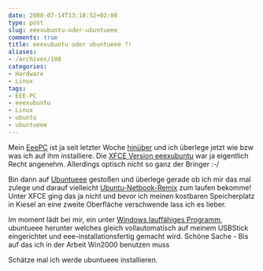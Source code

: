 ```yaml
---
date: 2008-07-14T13:18:52+02:00
type: post
slug: eeexubuntu-oder-ubuntueee
comments: true
title: eeexubuntu oder ubuntueee ?!
aliases:
- /archives/108
categories:
- Hardware
- Linux
tags:
- EEE-PC
- eeexubuntu
- Linux
- ubuntu
- ubuntueee
---
```


Mein [EeePC](http://seufz.wordpress.com/meine-pcs/) ist ja seit letzter
Woche [hinüber](http://seufz.wordpress.com/2008/07/03/kopf-tisch/) und ich
überlege jetzt wie bzw was ich auf ihm installiere. Die [XFCE Version eeexubuntu](http://wiki.eeeuser.com/ubuntu:eeexubuntu:home) war ja
eigentlich Recht angenehm. Allerdings optisch nicht so ganz der Bringer :-/

Bin dann auf
[Ubuntueee](http://www.ubuntu-eee.com/index.php5?title=Community_news/ge)
gestoßen und überlege gerade ob ich mir das mal zulege und darauf
vielleicht [Ubuntu-Netbook-Remix](https://launchpad.net/netbook-remix) zum
laufen bekomme! Unter XFCE ging das ja nicht und bevor ich meinen kostbaren
Speicherplatz in Kiesel an eine zweite Oberfläche verschwende lass ich es
lieber.

Im moment lädt bei mir, ein unter [Windows lauffähiges Programm](http://downloads.sourceforge.net/unetbootin/unetbootin-eeeubuntu-windows-238.exe?modtime=1214975248&big_mirror=0),
ubuntueee herunter welches gleich vollautomatisch auf meinem USBStick
eingerichtet und eee-installationsfertig gemacht wird. Schöne Sache - Bis
auf das ich in der Arbeit Win2000 benutzen muss

Schätze mal ich werde ubuntueee installieren.
